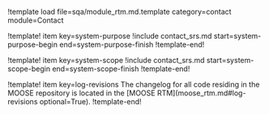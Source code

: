 !template load file=sqa/module_rtm.md.template category=contact module=Contact

!template! item key=system-purpose
!include contact_srs.md start=system-purpose-begin end=system-purpose-finish
!template-end!

!template! item key=system-scope
!include contact_srs.md start=system-scope-begin end=system-scope-finish
!template-end!

!template! item key=log-revisions
The changelog for all code residing in the MOOSE repository is located in the
[MOOSE RTM](moose_rtm.md#log-revisions optional=True).
!template-end!
